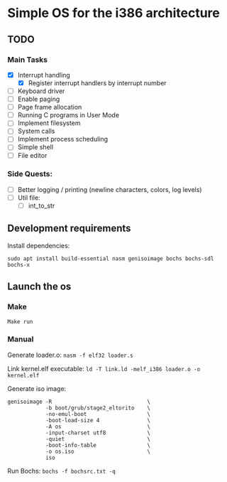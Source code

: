 # Simple OS for the i386 architecture

## TODO

### Main Tasks

- [x] Interrupt handling
  + [x] Register interrupt handlers by interrupt number
- [ ] Keyboard driver
- [ ] Enable paging
- [ ] Page frame allocation
- [ ] Running C programs in User Mode
- [ ] Implement filesystem
- [ ] System calls
- [ ] Implement process scheduling
- [ ] Simple shell
- [ ] File editor

### Side Quests:
- [ ] Better logging / printing (newline characters, colors, log levels)
- [ ] Util file:
  + [ ] int_to_str

## Development requirements

Install dependencies:

```
sudo apt install build-essential nasm genisoimage bochs bochs-sdl bochs-x
```

## Launch the os

### Make

```
Make run
```

### Manual

Generate loader.o: `nasm -f elf32 loader.s`

Link kernel.elf executable: `ld -T link.ld -melf_i386 loader.o -o kernel.elf`

Generate iso image:
```
genisoimage -R                              \
            -b boot/grub/stage2_eltorito    \
            -no-emul-boot                   \
            -boot-load-size 4               \
            -A os                           \
            -input-charset utf8             \
            -quiet                          \
            -boot-info-table                \
            -o os.iso                       \
            iso
```

Run Bochs: `bochs -f bochsrc.txt -q`
